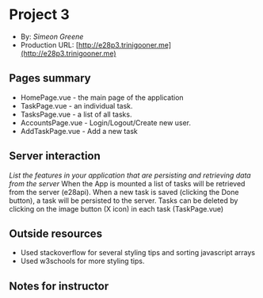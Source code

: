 # Project 3
+ By: *Simeon Greene*
+ Production URL: [http://e28p3.trinigooner.me](http://e28p3.trinigooner.me)

## Pages summary
* HomePage.vue - the main page of the application
* TaskPage.vue - an individual task.
* TasksPage.vue - a list of all tasks.
* AccountsPage.vue - Login/Logout/Create new user.
* AddTaskPage.vue - Add a new task
  
## Server interaction
*List the features in your application that are persisting and retrieving data from the server*
When the App is mounted a list of tasks will be retrieved from the server (e28api). When a new task is saved (clicking the Done button), 
a task will be persisted to the server. Tasks can be deleted by clicking on the image button (X icon) in each task (TaskPage.vue)

## Outside resources
* Used stackoverflow for several styling tips and sorting javascript arrays 
* Used w3schools for more styling tips.

## Notes for instructor
